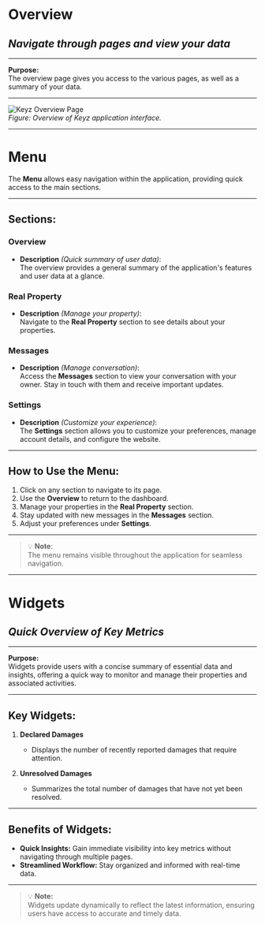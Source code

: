 # Overview

## *Navigate through pages and view your data*

---

**Purpose:**  
The overview page gives you access to the various pages, as well as a summary of your data.

---

![Keyz Overview Page](../../Images/overview.png)  
*Figure: Overview of Keyz application interface.*

---

# Menu

The **Menu** allows easy navigation within the application, providing quick access to the main sections.

---

## Sections:

### **Overview**
- **Description** *(Quick summary of user data)*:  
  The overview provides a general summary of the application's features and user data at a glance.

### **Real Property**
- **Description** *(Manage your property)*:  
  Navigate to the **Real Property** section to see details about your properties.

### **Messages**
- **Description** *(Manage conversation)*:  
  Access the **Messages** section to view your conversation with your owner. Stay in touch with them and receive important updates.

### **Settings**
- **Description** *(Customize your experience)*:  
  The **Settings** section allows you to customize your preferences, manage account details, and configure the website.

---

## How to Use the Menu:
1. Click on any section to navigate to its page.
2. Use the **Overview** to return to the dashboard.
3. Manage your properties in the **Real Property** section.
4. Stay updated with new messages in the **Messages** section.
5. Adjust your preferences under **Settings**.

---

> 💡 **Note**:  
> The menu remains visible throughout the application for seamless navigation.

---

# Widgets

## *Quick Overview of Key Metrics*

---

**Purpose:**  
Widgets provide users with a concise summary of essential data and insights, offering a quick way to monitor and manage their properties and associated activities.

---

## **Key Widgets:**

1. **Declared Damages**  
   - Displays the number of recently reported damages that require attention.

2. **Unresolved Damages**  
   - Summarizes the total number of damages that have not yet been resolved.

---

## **Benefits of Widgets:**

- **Quick Insights:** Gain immediate visibility into key metrics without navigating through multiple pages.  
- **Streamlined Workflow:** Stay organized and informed with real-time data.

---

> 💡 **Note:**  
> Widgets update dynamically to reflect the latest information, ensuring users have access to accurate and timely data.
